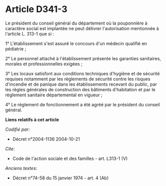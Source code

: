 # Article D341-3

Le président du conseil général du département où la pouponnière à caractère social est implantée ne peut délivrer
l'autorisation mentionnée à l'article L. 313-1 que si : 

1° L'établissement s'est assuré le concours d'un médecin qualifié en pédiatrie ; 

2° Le personnel attaché à l'établissement présente les garanties sanitaires, morales et professionnelles exigées ; 

3° Les locaux satisfont aux conditions techniques d'hygiène et de sécurité requises notamment par les règlements de sécurité
contre les risques d'incendie et de panique dans les établissements recevant du public, par les règles générales de
construction des bâtiments d'habitation et par le règlement sanitaire départemental en vigueur ; 

4° Le règlement de fonctionnement a été agréé par le président du conseil général.

**Liens relatifs à cet article**

_Codifié par_:

  - Décret n°2004-1136 2004-10-21

_Cite_:

  - Code de l'action sociale et des familles - art. L313-1 (V)

_Anciens textes_:

  - Décret n°74-58 du 15 janvier 1974 - art. 4 (Ab)

